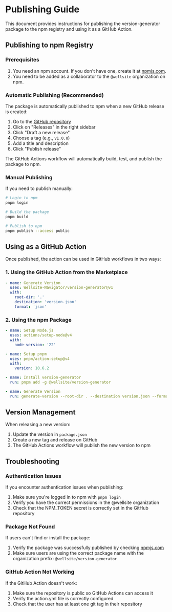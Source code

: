 # Publishing Guide

This document provides instructions for publishing the version-generator package to the npm registry and using it as a GitHub Action.

## Publishing to npm Registry

### Prerequisites

1. You need an npm account. If you don't have one, create it at [npmjs.com](https://www.npmjs.com/signup).
2. You need to be added as a collaborator to the `@wellsite` organization on npm.

### Automatic Publishing (Recommended)

The package is automatically published to npm when a new GitHub release is created:

1. Go to the [GitHub repository](https://github.com/Wellsite-Navigator/version-generator)
2. Click on "Releases" in the right sidebar
3. Click "Draft a new release"
4. Choose a tag (e.g., `v1.0.0`)
5. Add a title and description
6. Click "Publish release"

The GitHub Actions workflow will automatically build, test, and publish the package to npm.

### Manual Publishing

If you need to publish manually:

```bash
# Login to npm
pnpm login

# Build the package
pnpm build

# Publish to npm
pnpm publish --access public
```

## Using as a GitHub Action

Once published, the action can be used in GitHub workflows in two ways:

### 1. Using the GitHub Action from the Marketplace

```yaml
- name: Generate Version
  uses: Wellsite-Navigator/version-generator@v1
  with:
    root-dir: '.'
    destination: 'version.json'
    format: 'json'
```

### 2. Using the npm Package

```yaml
- name: Setup Node.js
  uses: actions/setup-node@v4
  with:
    node-version: '22'

- name: Setup pnpm
  uses: pnpm/action-setup@v4
  with:
    version: 10.6.2

- name: Install version-generator
  run: pnpm add -g @wellsite/version-generator

- name: Generate Version
  run: generate-version --root-dir . --destination version.json --format json
```

## Version Management

When releasing a new version:

1. Update the version in `package.json`
2. Create a new tag and release on GitHub
3. The GitHub Actions workflow will publish the new version to npm

## Troubleshooting

### Authentication Issues

If you encounter authentication issues when publishing:

1. Make sure you're logged in to npm with `pnpm login`
2. Verify you have the correct permissions in the @wellsite organization
3. Check that the NPM_TOKEN secret is correctly set in the GitHub repository

### Package Not Found

If users can't find or install the package:

1. Verify the package was successfully published by checking [npmjs.com](https://www.npmjs.com/package/@wellsite/version-generator)
2. Make sure users are using the correct package name with the organization prefix: `@wellsite/version-generator`

### GitHub Action Not Working

If the GitHub Action doesn't work:

1. Make sure the repository is public so GitHub Actions can access it
2. Verify the action.yml file is correctly configured
3. Check that the user has at least one git tag in their repository
